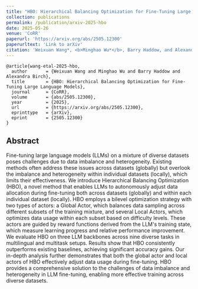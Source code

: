 ```yaml
---
title: "HBO: Hierarchical Balancing Optimization for Fine-Tuning Large Language Models"
collection: publications
permalink: /publication/arxiv-2025-hbo
date: 2025-05-26
venue: 'CoRR'
paperurl: 'https://arxiv.org/abs/2505.12300'
paperurltext: 'Link to arXiv'
citation: 'Weixuan Wang*, <b>Minghao Wu*</b>, Barry Haddow, and Alexandra Birch. 2025. <a href="http://minghao-wu.github.io/files/papers/hbo_arxiv_2025.pdf"><u>HBO: Hierarchical Balancing Optimization for Fine-Tuning Large Language Models</u></a>. In <i>CoRR</i>, abs/2505.12300.'
---
```


```
@article{wang-etal-2025-hbo,
  author       = {Weixuan Wang and Minghao Wu and Barry Haddow and Alexandra Birch},
  title        = {HBO: Hierarchical Balancing Optimization for Fine-Tuning Large Language Models},
  journal      = {CoRR},
  volume       = {abs/2505.12300},
  year         = {2025},
  url          = {https://arxiv.org/abs/2505.12300},
  eprinttype   = {arXiv},
  eprint       = {2505.12300}
}
```

## Abstract
Fine-tuning large language models (LLMs) on a mixture of diverse datasets poses challenges due to data imbalance and heterogeneity. Existing methods often address these issues across datasets (globally) but overlook the imbalance and heterogeneity within individual datasets (locally), which limits their effectiveness. We introduce Hierarchical Balancing Optimization (HBO), a novel method that enables LLMs to autonomously adjust data allocation during fine-tuning both across datasets (globally) and within each individual dataset (locally). HBO employs a bilevel optimization strategy with two types of actors: a Global Actor, which balances data sampling across different subsets of the training mixture, and several Local Actors, which optimizes data usage within each subset based on difficulty levels. These actors are guided by reward functions derived from the LLM's training state, which measure learning progress and relative performance improvement. We evaluate HBO on three LLM backbones across nine diverse tasks in multilingual and multitask setups. Results show that HBO consistently outperforms existing baselines, achieving significant accuracy gains. Our in-depth analysis further demonstrates that both the global actor and local actors of HBO effectively adjust data usage during fine-tuning. HBO provides a comprehensive solution to the challenges of data imbalance and heterogeneity in LLM fine-tuning, enabling more effective training across diverse datasets.